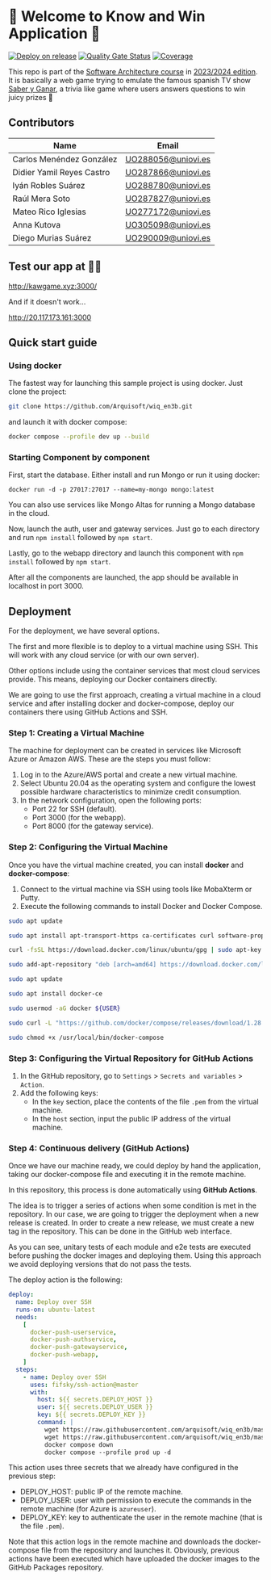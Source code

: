 # 🚀 Welcome to Know and Win Application 🚀

[![Deploy on release](https://github.com/Arquisoft/wiq_en3b/actions/workflows/release.yml/badge.svg)](https://github.com/Arquisoft/wiq_en3b/actions/workflows/release.yml)
[![Quality Gate Status](https://sonarcloud.io/api/project_badges/measure?project=Arquisoft_wiq_en3b&metric=alert_status)](https://sonarcloud.io/summary/new_code?id=Arquisoft_wiq_en3b)
[![Coverage](https://sonarcloud.io/api/project_badges/measure?project=Arquisoft_wiq_en3b&metric=coverage)](https://sonarcloud.io/summary/new_code?id=Arquisoft_wiq_en3b)

This repo is part of the [Software Architecture course](http://arquisoft.github.io/) in [2023/2024 edition](https://arquisoft.github.io/course2324.html). It is basically
a web game trying to emulate the famous spanish TV show [Saber y Ganar](https://www.youtube.com/watch?v=w0Q0i0fnfwM), a trivia like game where users answers 
questions to win juicy prizes 🥇 

## Contributors

| Name                      | Email              |
| ------------------------- | ------------------ |
| Carlos Menéndez González  | UO288056@uniovi.es |
| Didier Yamil Reyes Castro | UO287866@uniovi.es |
| Iyán Robles Suárez        | UO288780@uniovi.es |
| Raúl Mera Soto            | UO287827@uniovi.es |
| Mateo Rico Iglesias       | UO277172@uniovi.es |
| Anna Kutova               | UO305098@uniovi.es |
| Diego Murias Suárez       | UO290009@uniovi.es |

## Test our app at 🚀🚀
http://kawgame.xyz:3000/

And if it doesn't work...

http://20.117.173.161:3000

## Quick start guide

### Using docker

The fastest way for launching this sample project is using docker. Just clone the project:

```sh
git clone https://github.com/Arquisoft/wiq_en3b.git
```

and launch it with docker compose:

```sh
docker compose --profile dev up --build
```

### Starting Component by component

First, start the database. Either install and run Mongo or run it using docker:

`docker run -d -p 27017:27017 --name=my-mongo mongo:latest`

You can also use services like Mongo Altas for running a Mongo database in the cloud.

Now, launch the auth, user and gateway services. Just go to each directory and run `npm install` followed by `npm start`.

Lastly, go to the webapp directory and launch this component with `npm install` followed by `npm start`.

After all the components are launched, the app should be available in localhost in port 3000.

## Deployment

For the deployment, we have several options.

The first and more flexible is to deploy to a virtual machine using SSH. This will work with any cloud service (or with our own server).

Other options include using the container services that most cloud services provide. This means, deploying our Docker containers directly.

We are going to use the first approach, creating a virtual machine in a cloud service and after installing docker and docker-compose, deploy our containers there using GitHub Actions and SSH.

### Step 1: Creating a Virtual Machine

The machine for deployment can be created in services like Microsoft Azure or Amazon AWS. These are the steps you must follow:

1. Log in to the Azure/AWS portal and create a new virtual machine.
2. Select Ubuntu 20.04 as the operating system and configure the lowest possible hardware characteristics to minimize credit consumption.
3. In the network configuration, open the following ports:
   - Port 22 for SSH (default).
   - Port 3000 (for the webapp).
   - Port 8000 (for the gateway service).

### Step 2: Configuring the Virtual Machine

Once you have the virtual machine created, you can install **docker** and **docker-compose**:

1. Connect to the virtual machine via SSH using tools like MobaXterm or Putty.
2. Execute the following commands to install Docker and Docker Compose.

```bash
sudo apt update
```

```bash
sudo apt install apt-transport-https ca-certificates curl software-properties-common
```

```bash
curl -fsSL https://download.docker.com/linux/ubuntu/gpg | sudo apt-key add -
```

```bash
sudo add-apt-repository "deb [arch=amd64] https://download.docker.com/linux/ubuntu focal stable"
```

```bash
sudo apt update
```

```bash
sudo apt install docker-ce
```

```bash
sudo usermod -aG docker ${USER}
```

```bash
sudo curl -L "https://github.com/docker/compose/releases/download/1.28.5/docker-compose-$(uname -s)-$(uname -m)" -o /usr/local/bin/docker-compose
```

```bash
sudo chmod +x /usr/local/bin/docker-compose
```

### Step 3: Configuring the Virtual Repository for GitHub Actions

1. In the GitHub repository, go to `Settings` > `Secrets and variables` > `Action`.
2. Add the following keys:
   - In the `key` section, place the contents of the file `.pem` from the virtual machine.
   - In the `host` section, input the public IP address of the virtual machine.

### Step 4: Continuous delivery (GitHub Actions)

Once we have our machine ready, we could deploy by hand the application, taking our docker-compose file and executing it in the remote machine.

In this repository, this process is done automatically using **GitHub Actions**.

The idea is to trigger a series of actions when some condition is met in the repository. In our case, we are going to trigger the deployment when a new release is created. In order to create a new release, we must create a new tag in the repository. This can be done in the GitHub web interface.

As you can see, unitary tests of each module and e2e tests are executed before pushing the docker images and deploying them. Using this approach we avoid deploying versions that do not pass the tests.

The deploy action is the following:

```yml
deploy:
  name: Deploy over SSH
  runs-on: ubuntu-latest
  needs:
    [
      docker-push-userservice,
      docker-push-authservice,
      docker-push-gatewayservice,
      docker-push-webapp,
    ]
  steps:
    - name: Deploy over SSH
      uses: fifsky/ssh-action@master
      with:
        host: ${{ secrets.DEPLOY_HOST }}
        user: ${{ secrets.DEPLOY_USER }}
        key: ${{ secrets.DEPLOY_KEY }}
        command: |
          wget https://raw.githubusercontent.com/arquisoft/wiq_en3b/master/docker-compose.yml -O docker-compose.yml
          wget https://raw.githubusercontent.com/arquisoft/wiq_en3b/master/.env
          docker compose down
          docker compose --profile prod up -d
```

This action uses three secrets that we already have configured in the previous step:

- DEPLOY_HOST: public IP of the remote machine.
- DEPLOY_USER: user with permission to execute the commands in the remote machine (for Azure is `azureuser`).
- DEPLOY_KEY: key to authenticate the user in the remote machine (that is the file `.pem`).

Note that this action logs in the remote machine and downloads the docker-compose file from the repository and launches it. Obviously, previous actions have been executed which have uploaded the docker images to the GitHub Packages repository.
